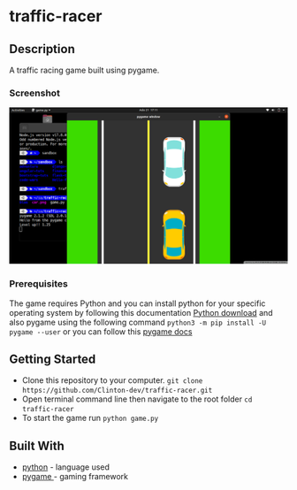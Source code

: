 # traffic-racer
## Description
A traffic racing game built using pygame.

### Screenshot
![](./screenshot.png)

### Prerequisites

The game requires Python and you can install python for your specific operating system by following this documentation [Python download](https://www.python.org/downloads/) and also pygame using the following command `python3 -m pip install -U pygame --user` or you can follow this [pygame docs](https://www.pygame.org/wiki/GettingStarted#Pygame%20Installation)


## Getting Started

- Clone this repository to your computer. `git clone https://github.com/Clinton-dev/traffic-racer.git`
- Open terminal command line then navigate to the root folder `cd traffic-racer`
- To start the game run `python game.py`

## Built With

* [python](https://docs.python.org/3/) - language used
* [pygame ](https://www.pygame.org/docs/) - gaming framework
